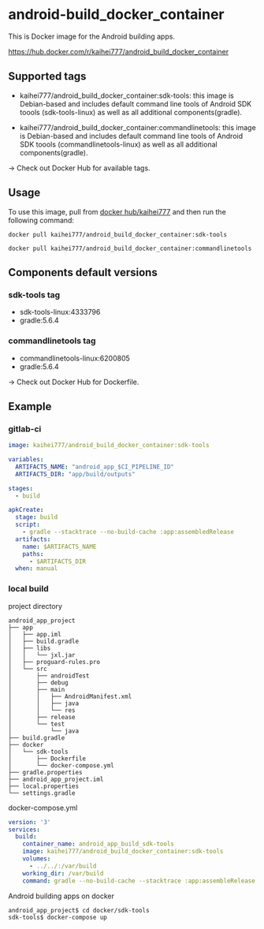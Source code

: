 # android-build_docker_container

This is Docker image for the Android building apps.

https://hub.docker.com/r/kaihei777/android_build_docker_container

## Supported tags

- kaihei777/android_build_docker_container:sdk-tools: this image is Debian-based and includes default command line tools of Android SDK toools (sdk-tools-linux) as well as all additional components(gradle).

- kaihei777/android_build_docker_container:commandlinetools: this image is Debian-based and includes default command line tools of Android SDK toools (commandlinetools-linux) as well as all additional components(gradle).

→ Check out Docker Hub for available tags.

## Usage

To use this image, pull from [docker hub/kaihei777](https://hub.docker.com/repository/docker/kaihei777/android_build_docker_container) and then run the following command:

```
docker pull kaihei777/android_build_docker_container:sdk-tools
```

```
docker pull kaihei777/android_build_docker_container:commandlinetools
```

## Components default versions

### sdk-tools tag
- sdk-tools-linux:4333796
- gradle:5.6.4

### commandlinetools tag
- commandlinetools-linux:6200805
- gradle:5.6.4

→ Check out Docker Hub for Dockerfile.

## Example

### gitlab-ci

```.gitlab-ci.yml
image: kaihei777/android_build_docker_container:sdk-tools

variables:
  ARTIFACTS_NAME: "android_app_$CI_PIPELINE_ID"
  ARTIFACTS_DIR: "app/build/outputs"

stages:
  - build

apkCreate:
  stage: build
  script:
    - gradle --stacktrace --no-build-cache :app:assembledRelease
  artifacts:
    name: $ARTIFACTS_NAME
    paths:
      - $ARTIFACTS_DIR
  when: manual
```

### local build

project directory

```android_app_project directory
android_app_project
├── app
│   ├── app.iml
│   ├── build.gradle
│   ├── libs
│   │   └── jxl.jar
│   ├── proguard-rules.pro
│   └── src
│       ├── androidTest
│       ├── debug
│       ├── main
│       │   ├── AndroidManifest.xml
│       │   ├── java
│       │   └── res
│       ├── release
│       └── test
│           └── java
├── build.gradle
├── docker
│   └── sdk-tools
│       ├── Dockerfile
│       └── docker-compose.yml
├── gradle.properties
├── android_app_project.iml
├── local.properties
└── settings.gradle
```

docker-compose.yml

```docker/sdk-tools/docker-compose.yml
version: '3'
services:
  build:
    container_name: android_app_build_sdk-tools
    image: kaihei777/android_build_docker_container:sdk-tools
    volumes:
      - ../../:/var/build
    working_dir: /var/build
    command: gradle --no-build-cache --stacktrace :app:assembleRelease
```

Android building apps on docker

```
android_app_project$ cd docker/sdk-tools
sdk-tools$ docker-compose up
```